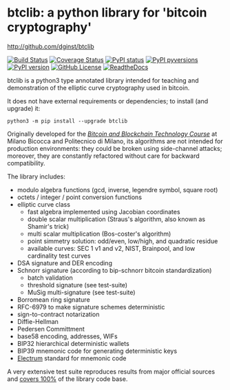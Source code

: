 # btclib: a python library for 'bitcoin cryptography'

<http://github.com/dginst/btclib>

[![Build Status](https://travis-ci.org/dginst/btclib.svg)](https://travis-ci.org/dginst/btclib)
[![Coverage Status](https://coveralls.io/repos/github/dginst/btclib/badge.svg)](https://coveralls.io/github/dginst/btclib)
[![PyPI status](https://img.shields.io/pypi/status/btclib.svg)](https://pypi.python.org/pypi/btclib/)
[![PyPI pyversions](https://img.shields.io/pypi/pyversions/btclib.svg)](https://pypi.python.org/pypi/btclib/)
[![PyPI version](https://img.shields.io/pypi/v/btclib.svg)](https://pypi.python.org/pypi/btclib/)
[![GitHub License](https://img.shields.io/github/license/dginst/btclib.svg)](https://github.com/dginst/btclib/blob/master/LICENSE)
[![ReadtheDocs](https://img.shields.io/readthedocs/btclib.svg)](https://readthedocs.org/projects/pip/badge/)


btclib is a python3 type annotated library intended for teaching and demonstration of the elliptic curve cryptography used in bitcoin.

It does not have external requirements or dependencies; to install (and upgrade) it:

```shell
python3 -m pip install --upgrade btclib
```

Originally developed for the [_Bitcoin and Blockchain Technology Course_](https://www.ametrano.net/bbt/) at Milano Bicocca and Politecnico di Milano, its algorithms are not intended for production environments: they could be broken using side-channel attacks; moreover, they are constantly refactored without care for backward compatibility.

The library includes:

- modulo algebra functions (gcd, inverse, legendre symbol, square root)
- octets / integer / point conversion functions
- elliptic curve class
  - fast algebra implemented using Jacobian coordinates
  - double scalar multiplication (Straus's algorithm, also known as Shamir's trick)
  - multi scalar multiplication (Bos-coster's algorithm)
  - point simmetry solution: odd/even, low/high, and quadratic residue
  - available curves: SEC 1 v1 and v2, NIST, Brainpool, and low cardinality test curves
- DSA signature and DER encoding
- Schnorr signature (according to bip-schnorr bitcoin standardization)
  - batch validation
  - threshold signature (see test-suite)
  - MuSig multi-signature (see test-suite)
- Borromean ring signature
- RFC-6979 to make signature schemes deterministic
- sign-to-contract notarization
- Diffie-Hellman
- Pedersen Committment
- base58 encoding, addresses, WIFs
- BIP32 hierarchical deterministic wallets
- BIP39 mnemonic code for generating deterministic keys
- [Electrum](https://electrum.org/#home) standard for mnemonic code

A very extensive test suite reproduces results from major official sources and [covers 100%](https://coveralls.io/github/dginst/btclib) of the library code base.
